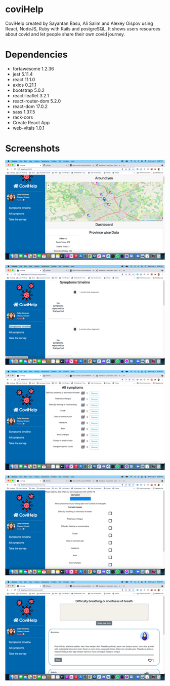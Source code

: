 # coviHelp

CoviHelp created by Sayantan Basu, Ali Salim and Alexey Oispov using React, NodeJS, Ruby with Rails and postgreSQL. It shows users resources about covid and let people share their own covid journey.

# Dependencies

* fortawesome 1.2.36
* jest 5.11.4
* react 11.1.0
* axios 0.21.1
* bootstrap 5.0.2   
* react-leaflet 3.2.1
* react-router-dom 5.2.0
* react-dom 17.0.2  
* sass 1.37.5 
* rack-cors 
* Create React App
* web-vitals 1.0.1

# Screenshots

![Home Page](https://github.com/Sbasu2512/coviHelp/blob/main/shots/Screen%20Shot%202021-08-11%20at%204.29.08%20PM.png)

![Symptoms Time Line](https://github.com/Sbasu2512/coviHelp/blob/main/shots/Screen%20Shot%202021-08-11%20at%204.29.40%20PM.png)

![All symptoms reported so far](https://github.com/Sbasu2512/coviHelp/blob/main/shots/Screen%20Shot%202021-08-11%20at%204.29.48%20PM.png)

![Survey Page](https://github.com/Sbasu2512/coviHelp/blob/main/shots/Screen%20Shot%202021-08-11%20at%204.29.56%20PM.png)

![Social Network](https://github.com/Sbasu2512/coviHelp/blob/main/shots/Screen%20Shot%202021-08-11%20at%204.30.22%20PM.png)





